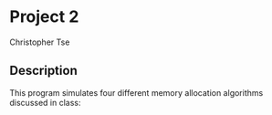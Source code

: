 # Project 2
Christopher Tse

## Description
This program simulates four different memory allocation algorithms discussed in class: 